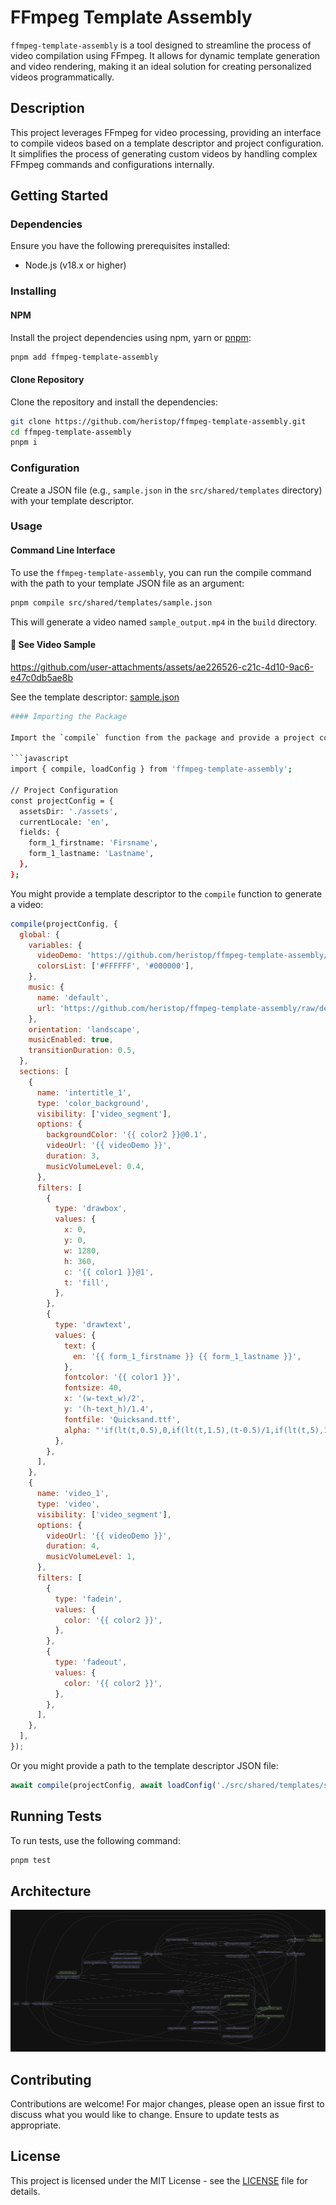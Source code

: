 # FFmpeg Template Assembly

`ffmpeg-template-assembly` is a tool designed to streamline the process of video compilation using FFmpeg. It allows for dynamic template generation and video rendering, making it an ideal solution for creating personalized videos programmatically.

## Description

This project leverages FFmpeg for video processing, providing an interface to compile videos based on a template descriptor and project configuration. It simplifies the process of generating custom videos by handling complex FFmpeg commands and configurations internally.

## Getting Started

### Dependencies

Ensure you have the following prerequisites installed:

- Node.js (v18.x or higher)

### Installing

#### NPM

Install the project dependencies using npm, yarn or [pnpm](https://pnpm.io/):

```bash
pnpm add ffmpeg-template-assembly
```

#### Clone Repository

Clone the repository and install the dependencies:

```bash
git clone https://github.com/heristop/ffmpeg-template-assembly.git
cd ffmpeg-template-assembly
pnpm i
```

### Configuration

Create a JSON file (e.g., `sample.json` in the `src/shared/templates` directory) with your template descriptor.

### Usage

#### Command Line Interface

To use the `ffmpeg-template-assembly`, you can run the compile command with the path to your template JSON file as an argument:

```bash
pnpm compile src/shared/templates/sample.json
```

This will generate a video named `sample_output.mp4` in the `build` directory.

#### 🎥 See Video Sample

https://github.com/user-attachments/assets/ae226526-c21c-4d10-9ac6-e47c0db5ae8b

See the template descriptor: [sample.json](https://github.com/heristop/ffmpeg-template-assembly/blob/main/src/shared/templates/sample.json)

```bash
#### Importing the Package

Import the `compile` function from the package and provide a project configuration object:

```javascript
import { compile, loadConfig } from 'ffmpeg-template-assembly';

// Project Configuration
const projectConfig = {
  assetsDir: './assets',
  currentLocale: 'en',
  fields: {
    form_1_firstname: 'Firsname',
    form_1_lastname: 'Lastname',
  },
};
```

You might provide a template descriptor to the `compile` function to generate a video:

```javascript
compile(projectConfig, {
  global: {
    variables: {
      videoDemo: 'https://github.com/heristop/ffmpeg-template-assembly/raw/develop/src/shared/assets/videos/earth.mp4',
      colorsList: ['#FFFFFF', '#000000'],
    },
    music: {
      name: 'default',
      url: 'https://github.com/heristop/ffmpeg-template-assembly/raw/develop/src/shared/assets/musics/point_being_-_go_by_ocean___ryan_mccaffrey.mp3',
    },
    orientation: 'landscape',
    musicEnabled: true,
    transitionDuration: 0.5,
  },
  sections: [
    {
      name: 'intertitle_1',
      type: 'color_background',
      visibility: ['video_segment'],
      options: {
        backgroundColor: '{{ color2 }}@0.1',
        videoUrl: '{{ videoDemo }}',
        duration: 3,
        musicVolumeLevel: 0.4,
      },
      filters: [
        {
          type: 'drawbox',
          values: {
            x: 0,
            y: 0,
            w: 1280,
            h: 360,
            c: '{{ color1 }}@1',
            t: 'fill',
          },
        },
        {
          type: 'drawtext',
          values: {
            text: {
              en: '{{ form_1_firstname }} {{ form_1_lastname }}',
            },
            fontcolor: '{{ color1 }}',
            fontsize: 40,
            x: '(w-text_w)/2',
            y: '(h-text_h)/1.4',
            fontfile: 'Quicksand.ttf',
            alpha: "'if(lt(t,0.5),0,if(lt(t,1.5),(t-0.5)/1,if(lt(t,5),1,if(lt(t,7),(1-(t-6))/1,0))))'",
          },
        },
      ],
    },
    {
      name: 'video_1',
      type: 'video',
      visibility: ['video_segment'],
      options: {
        videoUrl: '{{ videoDemo }}',
        duration: 4,
        musicVolumeLevel: 1,
      },
      filters: [
        {
          type: 'fadein',
          values: {
            color: '{{ color2 }}',
          },
        },
        {
          type: 'fadeout',
          values: {
            color: '{{ color2 }}',
          },
        },
      ],
    },
  ],
});
```

Or you might provide a path to the template descriptor JSON file:

```javascript
await compile(projectConfig, await loadConfig('./src/shared/templates/sample.json'));
```

## Running Tests

To run tests, use the following command:

```bash
pnpm test
```

## Architecture

[![Architecture](https://github.com/heristop/ffmpeg-template-assembly/blob/main/graph.svg)](https://github.com/heristop/ffmpeg-template-assembly/blob/main/graph.svg)

## Contributing

Contributions are welcome! For major changes, please open an issue first to discuss what you would like to change. Ensure to update tests as appropriate.

## License

This project is licensed under the MIT License - see the [LICENSE](LICENSE) file for details.
